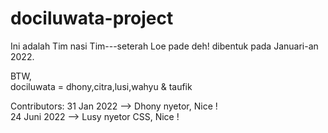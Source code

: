 # dociluwata-project
Ini adalah Tim nasi Tim---seterah Loe pade deh!
dibentuk pada Januari-an 2022.

BTW, <br/>
dociluwata = dhony,citra,lusi,wahyu & taufik

Contributors:
31 Jan 2022  --> Dhony nyetor, Nice ! <br/>
24 Juni 2022 --> Lusy nyetor CSS, Nice !
